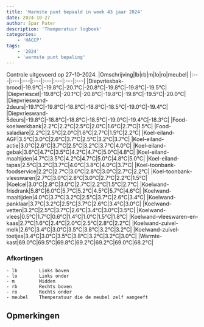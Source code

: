 ```yaml
---
title: 'Warmste punt bepaald in week 43 jaar 2024'
date: 2024-10-27
author: Spar Pater
description: 'Themperatuur logboek'
categories:
    - 'HACCP'
tags:
    - '2024'
    - 'warmste punt bepaling'
---
```

Controle uitgevoerd op 27-10-2024.
|Omschrijving|lb|rb|m|lo|ro|meubel|
|:---|:---|:---|:---|:---|:---|:---|:---|
|Diepvriesbak-brood|-19.9°C|-19.8°C|-20.1°C|-20.8°C|-19.8°C|-19.8°C|-19.5°C|
|Diepvriescel|-19.8°C|-20.1°C|-20.8°C|-19.8°C|-19.8°C|-19.5°C|-20.0°C|
|Diepvrieswand-2deurs|-19.1°C|-19.8°C|-18.8°C|-18.8°C|-18.5°C|-19.0°C|-19.4°C|
|Diepvrieswand-5deurs|-19.8°C|-18.8°C|-18.8°C|-18.5°C|-19.0°C|-19.4°C|-18.3°C|
|Food-koelwerkbank|2.2°C|2.2°C|2.5°C|2.0°C|1.6°C|2.7°C|1.5°C|
|Food-saladiare|2.2°C|2.5°C|2.0°C|1.6°C|2.7°C|1.5°C|2.2°C|
|Koel-eiland-AGF|3.5°C|3.0°C|2.6°C|3.7°C|2.5°C|3.2°C|3.7°C|
|Koel-eiland-actie|3.0°C|2.6°C|3.7°C|2.5°C|3.2°C|3.7°C|4.0°C|
|Koel-eiland-gebak|3.6°C|4.7°C|3.5°C|4.2°C|4.7°C|5.0°C|4.8°C|
|Koel-eiland-maaltijden|4.7°C|3.5°C|4.2°C|4.7°C|5.0°C|4.8°C|5.0°C|
|Koel-eiland-tapas|2.5°C|3.2°C|3.7°C|4.0°C|3.8°C|4.0°C|3.7°C|
|Koel-toonbank-foodservice|2.2°C|2.7°C|3.0°C|2.8°C|3.0°C|2.7°C|2.2°C|
|Koel-toonbank-vleeswaren|2.7°C|3.0°C|2.8°C|3.0°C|2.7°C|2.2°C|1.5°C|
|Koelcel|3.0°C|2.8°C|3.0°C|2.7°C|2.2°C|1.5°C|2.7°C|
|Koelwand-frisdrank|5.8°C|6.0°C|5.7°C|5.2°C|4.5°C|5.7°C|4.6°C|
|Koelwand-maaltijden|4.0°C|3.7°C|3.2°C|2.5°C|3.7°C|2.6°C|3.4°C|
|Koelwand-panklaar|3.7°C|3.2°C|2.5°C|3.7°C|2.6°C|3.4°C|3.0°C|
|Koelwand-vetten|3.2°C|2.5°C|3.7°C|2.6°C|3.4°C|3.0°C|3.5°C|
|Koelwand-vlees|0.5°C|1.7°C|0.6°C|1.4°C|1.0°C|1.5°C|1.8°C|
|Koelwand-vleeswaren-en-kaas|2.7°C|1.6°C|2.4°C|2.0°C|2.5°C|2.8°C|2.2°C|
|Koelwand-zuivel-melk|2.6°C|3.4°C|3.0°C|3.5°C|3.8°C|3.2°C|3.2°C|
|Koelwand-zuivel-toetjes|3.4°C|3.0°C|3.5°C|3.8°C|3.2°C|3.2°C|3.0°C|
|Warmte-kast|69.0°C|69.5°C|69.8°C|69.2°C|69.2°C|69.0°C|68.2°C|

### Afkortingen
    - lb        Links boven
    - lo        Links onder
    - m         Midden
    - rb        Rechts boven
    - ro        Rechts onder
    - meubel    Themperatuur die de meubel zelf aangeeft

## Opmerkingen



